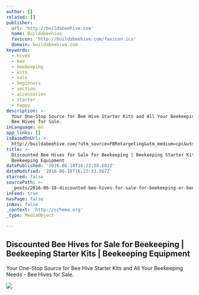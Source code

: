 ```yaml
---
author: []
related: []
publisher:
  url: 'http://buildabeehive.com'
  name: Buildabeehive
  favicon: 'http://buildabeehive.com/favicon.ico'
  domain: buildabeehive.com
keywords:
  - hives
  - bee
  - beekeeping
  - kits
  - sale
  - beginners
  - section
  - accessories
  - starter
  - happy
description: >-
  Your One-Stop Source for Bee Hive Starter Kits and All Your Beekeeping Needs -
  Bee Hives for Sale.
inLanguage: en
app_links: []
isBasedOnUrl: >-
  http://buildabeehive.com/?utm_source=FBRetargeting&utm_medium=cpc&utm_term=T1C1&utm_campaign=FBRetargeting-T1C1
title: >-
  Discounted Bee Hives for Sale for Beekeeping | Beekeeping Starter Kits |
  Beekeeping Equipment
datePublished: '2016-06-18T16:22:56.682Z'
dateModified: '2016-06-18T16:22:33.567Z'
starred: false
sourcePath: >-
  _posts/2016-06-18-discounted-bee-hives-for-sale-for-beekeeping-or-beekeeping-st.md
inFeed: true
hasPage: false
inNav: false
_context: 'http://schema.org'
_type: MediaObject

---
```

<article style=""><h1>Discounted Bee Hives for Sale for Beekeeping | Beekeeping Starter Kits | Beekeeping Equipment</h1><p>Your One-Stop Source for Bee Hive Starter Kits and All Your Beekeeping Needs - Bee Hives for Sale.</p><img src="http://buildabeehive.com/templates/Custom6/images/homepage/bannerupto1.png" /></article>